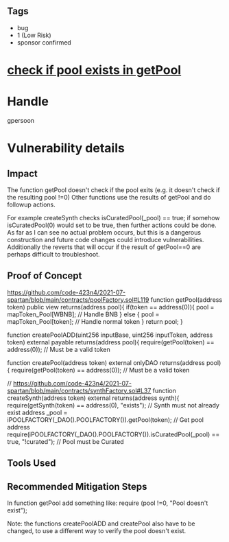 ## Tags

- bug
- 1 (Low Risk)
- sponsor confirmed

# [check if pool exists in getPool ](https://github.com/code-423n4/2021-07-spartan-findings/issues/5) 

# Handle

gpersoon


# Vulnerability details

## Impact
The function getPool doesn't check if the pool exits (e.g. it doesn't check if the resulting pool !=0)
Other functions use the results of getPool and do followup actions.

For example createSynth checks isCuratedPool(_pool) == true; if somehow isCuratedPool(0) would set to be true, then further actions could be done.
As far as I can see no actual problem occurs, but this is a dangerous construction and future code changes could introduce vulnerabilities.
Additionally the reverts that will occur if the result of getPool==0 are perhaps difficult to troubleshoot.

## Proof of Concept
https://github.com/code-423n4/2021-07-spartan/blob/main/contracts/poolFactory.sol#L119
    function getPool(address token) public view returns(address pool){
        if(token == address(0)){
            pool = mapToken_Pool[WBNB];   // Handle BNB
        } else {
            pool = mapToken_Pool[token];  // Handle normal token
        } 
        return pool;
    }

function createPoolADD(uint256 inputBase, uint256 inputToken, address token) external payable returns(address pool){
        require(getPool(token) == address(0)); // Must be a valid token
     
function createPool(address token) external onlyDAO returns(address pool){
        require(getPool(token) == address(0)); // Must be a valid token
     
// https://github.com/code-423n4/2021-07-spartan/blob/main/contracts/synthFactory.sol#L37
 function createSynth(address token) external returns(address synth){
        require(getSynth(token) == address(0), "exists"); // Synth must not already exist
        address _pool = iPOOLFACTORY(_DAO().POOLFACTORY()).getPool(token); // Get pool address
        require(iPOOLFACTORY(_DAO().POOLFACTORY()).isCuratedPool(_pool) == true, "!curated"); // Pool must be Curated


## Tools Used

## Recommended Mitigation Steps
In function getPool add something like:
require  (pool !=0, "Pool doesn't exist");

Note: the functions createPoolADD and createPool also have to be changed, to use a different way to verify the pool doesn't exist.


